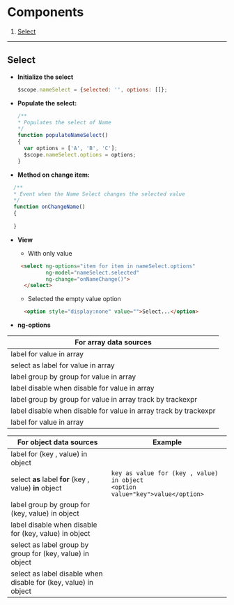 # Components

1. [Select](#select)

---

## Select

* **Initialize the select**
  ``` Javascript
  $scope.nameSelect = {selected: '', options: []};
  ```

* **Populate the select:**
  
  ``` Javascript
  /**
  * Populates the select of Name
  */
  function populateNameSelect()
  {
    var options = ['A', 'B', 'C'];
    $scope.nameSelect.options = options;
  }
  ```
* **Method on change item:**
``` Javascript
  /**
  * Event when the Name Select changes the selected value
  */
  function onChangeName()
  {
         
  }
  ```

* **View**
  * With only value
  ``` HTML
   <select ng-options="item for item in nameSelect.options"
           ng-model="nameSelect.selected"
           ng-change="onNameChange()">
    </select>
  ```
  * Selected the empty value option
  ``` HTML
    <option style="display:none" value="">Select...</option>
  ```

* **ng-options** 


| For array data sources                                                                                 |
|--------------------------------------------------------------------------------------------------------|
| label for value in array                                                                               |
| select as label for value in array                                                                     |
| label group by group for value in array                                                                |
| label disable when disable for value in array                                                          |
| label group by group for value in array track by trackexpr                                             |
| label disable when disable for value in array track by trackexpr                                       |
| label for value in array | orderBy:orderexpr track by trackexpr (for including a filter with track by) |


|For object data sources| Example |
| --------------------- | ----- |
|label for (key , value) in object|  |
|select **as** label **for** (key , value) **in** object | `key as value for (key , value) in object` </br> `<option value="key">value</option>` |
|label group by group for (key, value) in object|
|label disable when disable for (key, value) in object|
|select as label group by group for (key, value) in object|
|select as label disable when disable for (key, value) in object|
